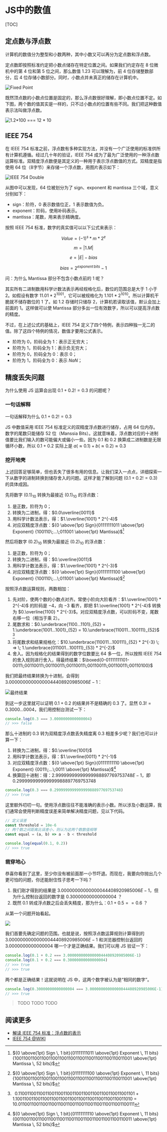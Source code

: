 # JS中的数值

[TOC]

## 定点数与浮点数

计算机的数值分为整型和小数两种，其中小数又可以再分为定点数和浮点数。

定点数即按照标准约定把小数点储存在特定位置之间。如果我们约定存在 8 位微机中的第 4 位和第 5 位之间，那么数值 1.23 可以理解为，前 4 位存储整数部分，后 4 位存储小数部分。同时，小数点并未真正的储存在计算机中。

![Fixed Point](https://mgear-image.oss-cn-shanghai.aliyuncs.com/image/other/20200722031423.png)

既然顶点数的小数点位置是固定的，那么浮点数很好理解，即小数点位置不定。如下图，两个数的值其实是一样的，只不过小数点的位置有些不同。我们把这种数值表示法叫做浮点数。

![1.2*100 === 12 * 10](https://mgear-image.oss-cn-shanghai.aliyuncs.com/image/other/20200722031938.png)

## IEEE 754

在 IEEE 754 标准之前，浮点数有多种实现方法，并没有一个广泛使用的标准供所有计算机遵循。经过几十年的验证，IEEE 754 成为了最为广泛使用的一种浮点数运算标准。双精度浮点数便是其定义的一种用于表示浮点数值的方式。双精度是指使用 64 位（8字节）来存储一个浮点数，用图片表示如下：

![IEEE 754 Double](https://mgear-image.oss-cn-shanghai.aliyuncs.com/image/other/20200721223451.png)

从图中可以发现，64 位被划分为了 sign、exponent 和 mantissa 三个域，意义分别如下：

* sign：阶符，0 表示数值位正，1 表示数值为负。
* exponent：阶码，使用补码表示。
* mantissa：尾数，用来表示精确度。

按照 IEEE 754 标准，数字的真实值可以以下公式来表示：

$$Value = (-1)^s * m * 2^e$$

$$m = \left\lvert 1.M \right\rvert$$

$$e = \left\lvert E \right\rvert - bias$$

$$bias = 2^{exponent\,bits} - 1$$

问：为什么 Mantissa 部分不包含小数点前的 1 呢？

其实所有二进制数用科学计数法表示再经规格化后，数位的范围总是大于 1 小于 2。如假设有数字 $11.01 * 2^{1001}$，它可以被规格化为 $1.101 * 2^{1010}$。所以计算机干脆就不储存数位的 1 了。如 1.2 存储时只储存 2，计算机若读取该值，默认会加上前面的 1。这样做可以使 Mantissa 部分多出一位有效数字，所以可以提高浮点数的精度。

不过，在上述公式的基础上，IEEE 754 定义了四个特例，表示四种独一无二的值。除了这四个特例的情况，数值才要用公式表示。

* 阶符为 0，阶码全为 1：表示正无穷大；
* 阶符为 1，阶码全为 1：表示负无穷大；
* 阶符为 0，阶码全为 0：表示 $0$；
* 阶符为 1，阶码全为 0：表示 $NaN$；

## 精度丢失问题

为什么使用 JS 运算会出现 $0.1 + 0.2 != 0.3$ 的问题呢？

### 一句话解释

一句话解释为什么 $0.1 + 0.2 != 0.3$

JS 中数值采用 IEEE 754 标准定义的双精度浮点数进行储存，占用 64 位内存。数字的尾数只能储存 52 位（Manssia Bits）。这就意味着，浮点数对应的十进制值要比我们输入的数可能偏大或偏小一些。因为 $0.1$ 和 $0.2$ 换算成二进制数是无限循环小数，所以 $0.1 + 0.2$ 实际上是 $a(\approx 0.1) + b(\approx 0.2) \approx 0.3$

### 挖开地壳

上述回答足够简单，但也丢失了很多有用的信息。让我们深入一点点，详细探索一下从数字的进制转换到储存舍入的问题。这样才能了解到问题 $(0.1 + 0.2 != 0.3)$ 的具体成因。

先将数字 $(0.1)_{10}$ 转换为最接近 $(0.1)_{10}$ 的浮点数：

1. 是正数，阶符为 $0$；
2. 转换为二进制，得：$0.0\overline{0011}$
3. 用科学计数法表示，得：$1.\overline{1001} * 2^{-4}$
4. 对应双精度浮点数：${0 \above{1pt} Sign}{01111111011 \above{1pt} Exponent} {100110\;...\;011001 \above{1pt} Mantissa}$[^0.1]

然后将数字 $(0.2)_{10}$ 转换为最接近 $(0.2)_{10}$ 的浮点数：

1. 是正数，阶符为 $0$；
2. 转换为二进制，得：$0.\overline{0011}$
3. 用科学计数法表示，得：$1.\overline{1001} * 2^{-3}$
4. 对应双精度浮点数：${0 \above{1pt} Sign}{01111111100 \above{1pt} Exponent} {100110\;...\;011001 \above{1pt} Mantissa}$[^0.2]

按照浮点数运算规则，两数相加：

1. 先对阶，使两个数的小数点对齐。常使小阶向大阶看齐：$1.\overline{1001} * 2^{-4}$ 的阶码是 $-4$，向 $-3$ 看齐，即把 $1.\overline{1001} * 2^{-4}$ 转换为 $0.\overline{1100} * 2^{-3}$。对应双精度浮点数，可以阶码不变，尾数右移一位（相当于乘 2）。
2. 尾数求和：$0.\underbrace{1100...1101}_{52} + 1.\underbrace{1001...1001}_{52} = 10.\underbrace{110011...100111}_{52}$   [^0.1+0.2]
3. 将尾数求和结果规格化：$10.\underbrace{110011...100111}_{52} * 2^{-3} \; => \; 1.\underbrace{011001...100111}_{53} * 2^{-2}$
4. 舍入。因为规格化的结果得到的数字位数要比 64 多一位，所以按照 IEEE 754 的舍入规则进行舍入，得最终结果：$\boxed{0-01111111101-0011\;00110011\;00110011\;00110011\;00110011\;00110011\;00110100}$

我们把最终结果转换为十进制，会得到 $3.00000000000000044408920985006E-1$：

![最终结果](https://mgear-image.oss-cn-shanghai.aliyuncs.com/image/other/20200723182220.png?w=70)

到这一步这里就可以证明 $0.1 + 0.2$ 的结果并不是精确的 $0.3$ 了。显然 $0.3 != 0.3000...0004$，我们用控制台测试一下：

```js
console.log(0.3 === 3.0000000000000004)
// >>> false
```

那么十进制的 $0.3$ 转为双精度浮点数丢失精度离 $0.3$ 相差多少呢？我们也可以计算一下：

1. 转换为二进制，得：$0.\overline{1001}$
2. 用科学计数法表示，得：$1.\overline{0011} * 2^{-1}$
3. 对应双精度浮点数：${0 \above{1pt} Sign}{01111111110 \above{1pt} Exponent} {0011\;...\;0011 \above{1pt} Mantissa}$[^0.3]
4. 换算回十进制：得：$2.99999999999999988897769753748E-1$，即 $0.299999999999999988897769753748$

```js
console.log(0.3 === 0.299999999999999988897769753748)
// >>> true
```

这里额外叨叨一句。使用浮点数往往不能准确的表示小数。所以涉及小数运算，我们通常会使用判断精度误差来简单解决精度问题，见以下代码。

```js
// 定义误差
const threshold = 10e-6
// 两个数之间距离比误差小，则认为这两个数数值相等
const equal = (a, b) => a - b < threshold

console.log(equal(0.1, 0.2))
// >>> true
```

### 凿穿地心

恭喜你看到了这里，至少你没有被前面那一小节吓退。而现在，我要向你抛出几个更可怕的问题，你还能耐住性子思考一下吗？

1. 我们刚才得到的结果是 $3.00000000000000044408920985006E-1$，但为什么控制台返回的数字是 $0.30000000000000004$ ？
2. 既然 $0.1$ 转成浮点数之后会丢失精度，那为什么：$0.1 + 0.5 == 0.6$ ？

从第一个问题开始看起。

![](https://mgear-image.oss-cn-shanghai.aliyuncs.com/image/other/20200723192856.png?w=70)

我们首要先确定问题的范围。也就是说，按照浮点数运算规则计算得到的 $3.00000000000000044408920985006E-1$ 和浏览器控制台返回的 $3.0000000000000004$ 哪一个才是正确结果。我们可以用 JS 验证一下：

```js
console.log(0.1 + 0.2 === 3.00000000000000044408920985006E-1)
console.log(0.1 + 0.2 === 0.30000000000000004)
// >>> true
// >>> true
```

两个都是正确结果！这就说明在 JS 中，这两个数字被认为是“相同的数字”。

```js
console.log(0.30000000000000004 === 3.00000000000000044408920985006E-1)
// >>> true
```

> TODO TODO TODO

## 阅读更多

* [解读 IEEE 754 标准：浮点数的表示](https://blog.csdn.net/qq_40563761/article/details/83585596)
* [IEEE 754 @WIKI](https://www.wikiwand.com/zh/IEEE_754)

[^0.1]: ${0 \above{1pt} Sign \, 1 bit}{01111111011 \above{1pt} Exponent \, 11 bits} {1001100110011001100110011001100110011001100110011001 \above{1pt} Mantissa \, 52 bits}$
[^0.2]: ${0 \above{1pt} Sign \, 1 bit}{01111111100 \above{1pt} Exponent \, 11 bits} {1001100110011001100110011001100110011001100110011001 \above{1pt} Mantissa \, 52 bits}$
[^0.1+0.2]: $\,\,\,0.1100110011001100110011001100110011001100110011001101$ $+$ $\,\,\,1.1001100110011001100110011001100110011001100110011010$ $=$ $10.0110011001100110011001100110011001100110011001100111$
[^0.3]: ${0 \above{1pt} Sign \, 1 bit}{01111111110 \above{1pt} Exponent \, 11 bits} {0011001100110011001100110011001100110011001100110011 \above{1pt} Mantissa \, 52 bits}$

